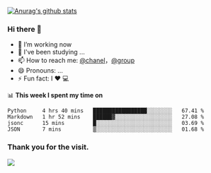[![Anurag's github stats](https://github-readme-stats.vercel.app/api?username=bmqy)](https://github.com/anuraghazra/github-readme-stats)
### Hi there 👋
- 🔭 I’m working now
- 🌱 I've been studying ...
- 📫 How to reach me: [@chanel](https://t.me/tcbmqy)，[@group](https://t.me/tgbmqy)
- 😄 Pronouns: ...
- ⚡ Fun fact:  I ❤️ 💻

📊 **This week I spent my time on**
<!--START_SECTION:waka-->
```text
Python     4 hrs 40 mins   █████████████████░░░░░░░░   67.41 % 
Markdown   1 hr 52 mins    ██████▓░░░░░░░░░░░░░░░░░░   27.08 % 
jsonc      15 mins         █░░░░░░░░░░░░░░░░░░░░░░░░   03.69 % 
JSON       7 mins          ▒░░░░░░░░░░░░░░░░░░░░░░░░   01.68 % 
```
<!--END_SECTION:waka-->

### Thank you for the visit.
![](http://profile-counter.glitch.me/bmqy/count.svg)
